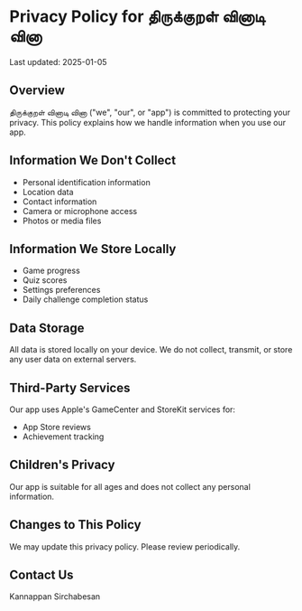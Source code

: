 # Privacy Policy for திருக்குறள் வினாடி வினா

Last updated: 2025-01-05

## Overview
திருக்குறள் வினாடி வினா ("we", "our", or "app") is committed to protecting your privacy. This policy explains how we handle information when you use our app.

## Information We Don't Collect
- Personal identification information
- Location data
- Contact information
- Camera or microphone access
- Photos or media files

## Information We Store Locally
- Game progress
- Quiz scores
- Settings preferences
- Daily challenge completion status

## Data Storage
All data is stored locally on your device. We do not collect, transmit, or store any user data on external servers.

## Third-Party Services
Our app uses Apple's GameCenter and StoreKit services for:
- App Store reviews
- Achievement tracking

## Children's Privacy
Our app is suitable for all ages and does not collect any personal information.

## Changes to This Policy
We may update this privacy policy. Please review periodically.

## Contact Us
Kannappan Sirchabesan